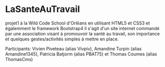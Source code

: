 # LaSanteAuTravail

projet1 à la Wild Code School d'Orléans en utilisant HTML5 et CSS3 et égalemment le framework Bootstrap4 il s'agit d'un site internet commandé par une association visant à promouvoir la santé au travail, son importance et quelques gestes/activités simples à mettre en place.

Participants: Vivien Piveteau (alias Vivpiv), Amandine Turpin (alias Amandine1345), Patricia Batjorm (alias PBAT75) et Thomas Coumes (alias ThomasCms)
